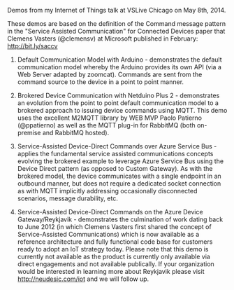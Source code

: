 Demos from my Internet of Things talk at VSLive Chicago on May 8th, 2014.

These demos are based on the definition of the Command message pattern in the "Service Assisted Communication" for Connected Devices paper that Clemens Vasters (@clemensv) at Microsoft published in February: http://bit.ly/saccv

1. Default Communication Model with Arduino - demonstrates the default communication model whereby the Arduino provides its own API (via a Web Server adapted by zoomcat). Commands are sent from the command source to the device in a point to point manner. 

2. Brokered Device Communication with Netduino Plus 2 - demonstrates an evolution from the point to point default communication model to a brokered approach to issuing device commands using MQTT. This demo uses the excellent M2MQTT library by WEB MVP Paolo Patierno (@ppatierno) as well as the MQTT plug-in for RabbitMQ (both on-premise and RabbitMQ hosted). 

3. Service-Assisted Device-Direct Commands over Azure Service Bus - applies the fundamental service assisted communications concepts evolving the brokered example to leverage Azure Service Bus using the Device Direct pattern (as opposed to Custom Gateway). As with the brokered model, the device communicates with a single endpoint in an outbound manner, but does not require a dedicated socket connection as with MQTT implicitly addressing occasionally disconnected scenarios, message durability, etc. 

4. Service-Assisted Device-Direct Commands on the Azure Device Gateway/Reykjavik - demonstrates the culmination of work dating back to June 2012 (in which Clemens Vasters first shared the concept of Service-Assisted Communications) which is now available as a reference architecture and fully functional code base for customers ready to adopt an IoT strategy today. Please note that this demo is currently not available as the product is currently only available via direct engagements and not available publically. If your organization would be interested in learning more about Reykjavik please visit http://neudesic.com/iot and we will follow up.  
